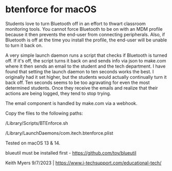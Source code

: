 # btenforce for macOS

Students love to turn Bluetooth off in an effort to thwart classroom monitoring tools. You cannot force Bluetooth to be on with an MDM profile because it then prevents the end-user from connecting peripherals. Also, if Bluetooth is off at the time you install the profile, the end-user will be unable to turn it back on.

A very simple launch daemon runs a script that checks if Bluetooth is turned off.  If it's off, the script turns it back on and sends info via json to make.com where it then sends an email to the student and the tech department. I have found that setting the launch daemon to ten seconds works the best. I originally had it set higher, but the students would actually continually turn it back off. Ten seconds seems to be too agravating for even the most determined students. Once they receive the emails and realize that their actions are being logged, they tend to stop trying.

The email component is handled by make.com via a webhook.
 
Copy the files to the following paths:

/Library/Scripts/BTEnforce.sh

/Library/LaunchDaemons/com.itech.btenforce.plist



Tested on macOS 13 & 14.

blueutil must be installed first - https://github.com/toy/blueutil

Keith Myers 9/7/2023 | https://www.i-techsupport.com/educational-tech/
